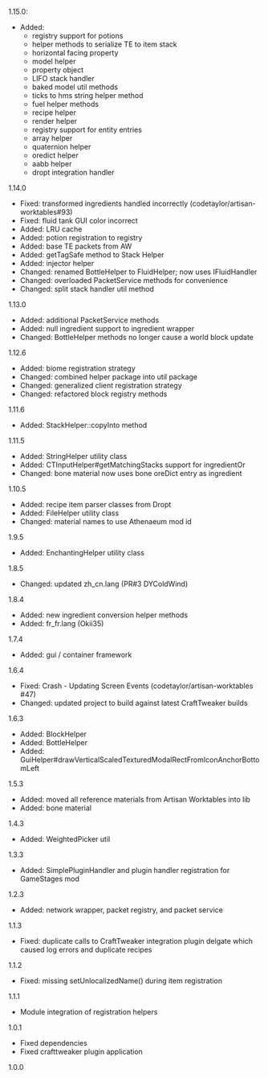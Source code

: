 1.15.0:
* Added:
    * registry support for potions
    * helper methods to serialize TE to item stack
    * horizontal facing property
    * model helper
    * property object
    * LIFO stack handler
    * baked model util methods
    * ticks to hms string helper method
    * fuel helper methods
    * recipe helper
    * render helper
    * registry support for entity entries
    * array helper
    * quaternion helper
    * oredict helper
    * aabb helper
    * dropt integration handler

1.14.0
* Fixed: transformed ingredients handled incorrectly (codetaylor/artisan-worktables#93)
* Fixed: fluid tank GUI color incorrect
* Added: LRU cache
* Added: potion registration to registry
* Added: base TE packets from AW
* Added: getTagSafe method to Stack Helper
* Added: injector helper
* Changed: renamed BottleHelper to FluidHelper; now uses IFluidHandler 
* Changed: overloaded PacketService methods for convenience
* Changed: split stack handler util method

1.13.0
* Added: additional PacketService methods
* Added: null ingredient support to ingredient wrapper
* Changed: BottleHelper methods no longer cause a world block update

1.12.6
* Added: biome registration strategy
* Changed: combined helper package into util package
* Changed: generalized client registration strategy
* Changed: refactored block registry methods

1.11.6
* Added: StackHelper::copyInto method

1.11.5
* Added: StringHelper utility class
* Added: CTInputHelper#getMatchingStacks support for ingredientOr
* Changed: bone material now uses bone oreDict entry as ingredient

1.10.5
* Added: recipe item parser classes from Dropt
* Added: FileHelper utility class
* Changed: material names to use Athenaeum mod id

1.9.5
* Added: EnchantingHelper utility class

1.8.5
* Changed: updated zh_cn.lang (PR#3 DYColdWind)

1.8.4
* Added: new ingredient conversion helper methods
* Added: fr_fr.lang (Okii35)

1.7.4
* Added: gui / container framework

1.6.4
* Fixed: Crash - Updating Screen Events (codetaylor/artisan-worktables #47)
* Changed: updated project to build against latest CraftTweaker builds

1.6.3
* Added: BlockHelper
* Added: BottleHelper
* Added: GuiHelper#drawVerticalScaledTexturedModalRectFromIconAnchorBottomLeft

1.5.3
* Added: moved all reference materials from Artisan Worktables into lib
* Added: bone material

1.4.3
* Added: WeightedPicker util

1.3.3
* Added: SimplePluginHandler and plugin handler registration for GameStages mod

1.2.3
* Added: network wrapper, packet registry, and packet service

1.1.3
* Fixed: duplicate calls to CraftTweaker integration plugin delgate which caused log errors and duplicate recipes

1.1.2
* Fixed: missing setUnlocalizedName() during item registration

1.1.1
* Module integration of registration helpers

1.0.1
* Fixed dependencies
* Fixed crafttweaker plugin application

1.0.0